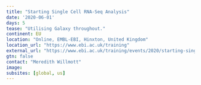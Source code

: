 ```yaml
---
title: "Starting Single Cell RNA-Seq Analysis"
date: '2020-06-01'
days: 5
tease: "Utilising Galaxy throughout."
continent: EU
location: "Online, EMBL-EBI, Hinxton, United Kingdom"
location_url: "https://www.ebi.ac.uk/training"
external_url: "https://www.ebi.ac.uk/training/events/2020/starting-single-cell-rna-seq-analysis"
gtn: false
contact: "Meredith Willmott"
image: 
subsites: [global, us]
---
```

